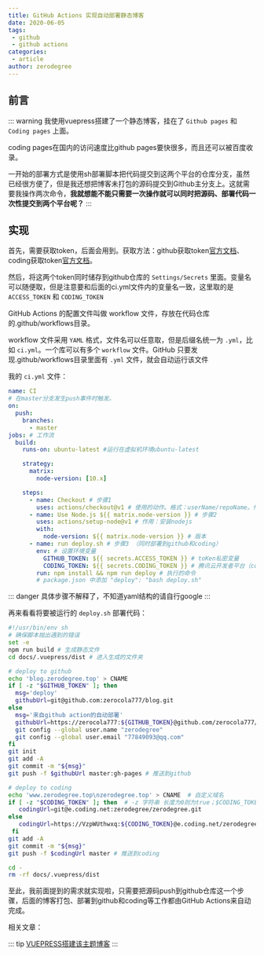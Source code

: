 ```yaml
---
title: GitHub Actions 实现自动部署静态博客
date: 2020-06-05
tags:
 - github 
 - github actions
categories:
 - article
author: zerodegree
---
```



## 前言

::: warning
我使用vuepress搭建了一个静态博客，挂在了 `Github pages` 和 `Coding pages` 上面。

coding pages在国内的访问速度比github pages要快很多，而且还可以被百度收录。

一开始的部署方式是使用sh部署脚本把代码提交到这两个平台的仓库分支，虽然已经很方便了，但是我还想把博客未打包的源码提交到Github主分支上。这就需要我操作两次命令，**我就想能不能只需要一次操作就可以同时把源码、部署代码一次性提交到两个平台呢？**
:::

## 实现

首先，需要获取token，后面会用到。获取方法：github获取token[官方文档](https://help.github.com/en/github/authenticating-to-github/creating-a-personal-access-token-for-the-command-line)、coding获取token[官方文档](https://help.coding.net/)。

然后，将这两个token同时储存到github仓库的 `Settings/Secrets` 里面。变量名可以随便取，但是注意要和后面的ci.yml文件内的变量名一致，这里取的是 `ACCESS_TOKEN` 和 `CODING_TOKEN`

GitHub Actions 的配置文件叫做 workflow 文件，存放在代码仓库的.github/workflows目录。

workflow 文件采用 `YAML` 格式，文件名可以任意取，但是后缀名统一为 `.yml`，比如 `ci.yml`。一个库可以有多个 `workflow` 文件。GitHub 只要发现.github/workflows目录里面有 `.yml` 文件，就会自动运行该文件

我的 `ci.yml` 文件：
```yaml
name: CI
# 在master分支发生push事件时触发。
on: 
  push:
    branches:
      - master
jobs: # 工作流
  build:
    runs-on: ubuntu-latest #运行在虚拟机环境ubuntu-latest

    strategy:
      matrix:
        node-version: [10.x]

    steps: 
      - name: Checkout # 步骤1
        uses: actions/checkout@v1 # 使用的动作。格式：userName/repoName。作用：检出仓库，获取源码。 官方actions库：https://github.com/actions
      - name: Use Node.js ${{ matrix.node-version }} # 步骤2
        uses: actions/setup-node@v1 # 作用：安装nodejs
        with:
          node-version: ${{ matrix.node-version }} # 版本
      - name: run deploy.sh # 步骤3 （同时部署到github和coding）
        env: # 设置环境变量
          GITHUB_TOKEN: ${{ secrets.ACCESS_TOKEN }} # toKen私密变量
          CODING_TOKEN: ${{ secrets.CODING_TOKEN }} # 腾讯云开发者平台（coding）私密token
        run: npm install && npm run deploy # 执行的命令  
        # package.json 中添加 "deploy": "bash deploy.sh"
```
::: danger
具体步骤不解释了，不知道yaml结构的请自行google
:::

再来看看将要被运行的 `deploy.sh` 部署代码：

```sh
#!/usr/bin/env sh
# 确保脚本抛出遇到的错误
set -e
npm run build # 生成静态文件
cd docs/.vuepress/dist # 进入生成的文件夹

# deploy to github
echo 'blog.zerodegree.top' > CNAME
if [ -z "$GITHUB_TOKEN" ]; then
  msg='deploy'
  githubUrl=git@github.com:zerocola777/blog.git
else
  msg='来自github action的自动部署'
  githubUrl=https://zerocola777:${GITHUB_TOKEN}@github.com/zerocola777/blog.git
  git config --global user.name "zerodegree"
  git config --global user.email "77849093@qq.com"
fi
git init
git add -A
git commit -m "${msg}"
git push -f $githubUrl master:gh-pages # 推送到github

# deploy to coding
echo 'www.zerodegree.top\nzerodegree.top' > CNAME  # 自定义域名
if [ -z "$CODING_TOKEN" ]; then  # -z 字符串 长度为0则为true；$CODING_TOKEN来自于github仓库`Settings/Secrets`设置的私密环境变量
   codingUrl=git@e.coding.net:zerodegree/zerodegree.git
else
   codingUrl=https://VzpWUthwxq:${CODING_TOKEN}@e.coding.net/zerodegree/zerodegree.git #注意！！！这里需要使用coding提供的个人令牌的用户名和token
 fi
git add -A
git commit -m "${msg}"
git push -f $codingUrl master # 推送到coding

cd -
rm -rf docs/.vuepress/dist
```

至此，我前面提到的需求就实现啦，只需要把源码push到github仓库这一个步骤，后面的博客打包、部署到github和coding等工作都由GitHub Actions来自动完成。

相关文章：

::: tip
[VUEPRESS搭建该主题博客](https://zerodegree.top/blogs/article/2020/060502.html)
:::